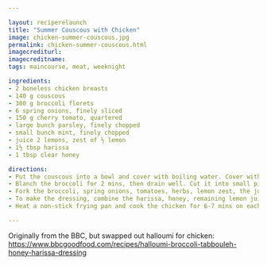 ```yaml
---

layout: reciperelaunch
title: "Summer Couscous with Chicken"
image: chicken-summer-couscous.jpg
permalink: chicken-summer-couscous.html
imagecrediturl:
imagecreditname:
tags: maincourse, meat, weeknight

ingredients:
- 2 boneless chicken breasts
- 140 g couscous
- 300 g broccoli florets
- 6 spring onions, finely sliced
- 150 g cherry tomato, quartered
- large bunch parsley, finely chopped
- small bunch mint, finely chopped
- juice 2 lemons, zest of ½ lemon
- 1½ tbsp harissa
- 1 tbsp clear honey

directions:
- Put the couscous into a bowl and cover with boiling water. Cover with cling film and set aside for 5 mins.
- Blanch the broccoli for 2 mins, then drain well. Cut it into small pieces or blitz it in a food processor.
- Fork the broccoli, spring onions, tomatoes, herbs, lemon zest, the juice of 1½ lemons and olive oil through the couscous. Season and mix well.
- To make the dressing, combine the harissa, honey, remaining lemon juice and oil, and some seasoning.
- Heat a non-stick frying pan and cook the chicken for 6-7 mins on each side until crispy and cooked through. Divide the couscous between the plates, top with the chicken and dressing.

---
```


Originally from the BBC, but swapped out halloumi for chicken: https://www.bbcgoodfood.com/recipes/halloumi-broccoli-tabbouleh-honey-harissa-dressing